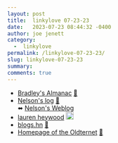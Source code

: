 ```yaml
---
layout: post
title:  linkylove 07-23-23
date:   2023-07-23 08:44:32 -0400
author: joe jenett
category:
  -  linkylove
permalink: /linkylove-07-23-23/
slug: linkylove-07-23-23
summary: 
comments: true
---
```

<ul class="linkylove">
	<li><a title="Bradley's Almanac" href="http://www.bradleysalmanac.com/">Bradley's Almanac</a> <a href="https://pinboard.in/u:sdellis">📌</a></li>
	<li><a title="Nelson's log" href="https://nelsonslog.wordpress.com/">Nelson's log</a> <a href="https://pinboard.in/u:solari">📌</a><br>⬌ <a title="Some Bits: Nelson's weblog" href="https://www.somebits.com/weblog/">Nelson's Weblog</a></li>
	<li><a title="lauren heywood" href="https://laurenheywood.com/">lauren heywood</a> <a class="normaltext" title="source" href="https://social.ds106.us/@johnjohnston"><img src="https://iwebthings.joejenett.com/images/left-arrow.png" alt="" width="18"></a></li>
	<li><a title="a directory of tech sites" href="https://blogs.hn/">blogs.hn</a> <a href="https://pinboard.in/u:cothrun">📌</a></li>
	<li><a title="Homepage of the Oldternet" href="https://www.geocities.ws/oldternet/">Homepage of the Oldternet</a> <a href="https://pinboard.in/u:tdjones">📌</a></li>
</ul>

<a href="https://brid.gy/publish/mastodon"></a>